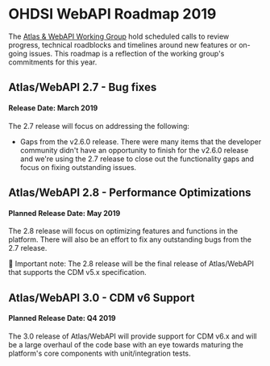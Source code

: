 # OHDSI WebAPI Roadmap 2019

The [Atlas & WebAPI Working Group](http://www.ohdsi.org/web/wiki/doku.php?id=projects:workgroups:atlas-webapi) hold scheduled calls to review progress, technical roadblocks and timelines around new features or on-going issues. This roadmap is a reflection of the working group's commitments for this year.

## Atlas/WebAPI 2.7 - Bug fixes

#### Release Date: March 2019

The 2.7 release will focus on addressing the following:
- Gaps from the v2.6.0 release. There were many items that the developer community didn't have an opportunity to finish for the v2.6.0 release and we're using the 2.7 release to close out the functionality gaps and focus on fixing outstanding issues.

## Atlas/WebAPI 2.8 - Performance Optimizations

#### Planned Release Date: May 2019

The 2.8 release will focus on optimizing features and functions in the platform. There will also be an effort to fix any outstanding bugs from the 2.7 release.

🙌 Important note: The 2.8 release will be the final release of Atlas/WebAPI that supports the CDM v5.x specification. 

## Atlas/WebAPI 3.0 - CDM v6 Support

#### Planned Release Date: Q4 2019

The 3.0 release of Atlas/WebAPI will provide support for CDM v6.x and will be a large overhaul of the code base with an eye towards maturing the platform's core components with unit/integration tests. 

